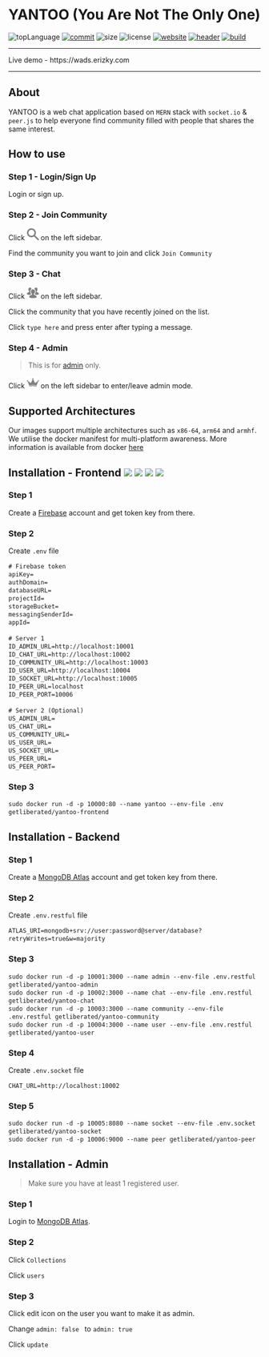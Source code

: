 # YANTOO (You Are Not The Only One)
![topLanguage](https://img.shields.io/github/languages/top/getliberated/wads-final-project)
[![commit](https://img.shields.io/github/last-commit/getliberated/wads-final-project)](https://github.com/GetLiberated/WADS-Final-Project/commits/New-UI)
![size](https://img.shields.io/github/repo-size/getliberated/wads-final-project)
![license](https://img.shields.io/github/license/getliberated/wads-final-project)
[![website](https://img.shields.io/website?url=https%3A%2F%2Fwads.erizky.com)](https://wads.erizky.com)
[![header](https://img.shields.io/security-headers?url=https%3A%2F%2Fwads.erizky.com)](https://securityheaders.com/?q=wads.erizky.com&followRedirects=on)
[![build](https://img.shields.io/github/workflow/status/getliberated/wads-final-project/buildx)](https://github.com/GetLiberated/WADS-Final-Project/actions?query=workflow%3Abuildx)
<hr>
Live demo - https://wads.erizky.com
<hr>

## About
YANTOO is a web chat application based on `MERN` stack with `socket.io` & `peer.js` to help everyone find community filled with people that shares the same interest.

## How to use
### Step 1 - Login/Sign Up
Login or sign up.
### Step 2 - Join Community
Click <img src='frontend/src/components/sidebar/search-13-64.png' width='24px'/>  on the left sidebar.

Find the community you want to join and click `Join Community`
### Step 3 - Chat
Click <img src='frontend/src/components/sidebar/conference-64.png' width='24px'/>  on the left sidebar.

Click the community that you have recently joined on the list.

Click `type here` and press enter after typing a message.
### Step 4 - Admin
> This is for [admin](#installation---admin) only.

Click <img src='frontend/src/components/sidebar/crown-3-64.png' width='24px'/>  on the left sidebar to enter/leave admin mode.

## Supported Architectures

Our images support multiple architectures such as `x86-64`, `arm64` and `armhf`. We utilise the docker manifest for multi-platform awareness. More information is available from docker [here](https://github.com/docker/distribution/blob/master/docs/spec/manifest-v2-2.md#manifest-list)

## Installation - Frontend [![](https://img.shields.io/docker/cloud/automated/getliberated/yantoo-frontend)](https://hub.docker.com/repository/docker/getliberated/yantoo-frontend) [![](https://img.shields.io/docker/cloud/build/getliberated/yantoo-frontend)](https://hub.docker.com/repository/docker/getliberated/yantoo-frontend) [![](https://img.shields.io/docker/v/getliberated/yantoo-frontend)](https://hub.docker.com/repository/docker/getliberated/yantoo-frontend) [![](https://img.shields.io/docker/image-size/getliberated/yantoo-frontend)](https://hub.docker.com/repository/docker/getliberated/yantoo-frontend)
### Step 1
Create a [Firebase](https://firebase.google.com/) account and get token key from there.
### Step 2
Create `.env` file
```
# Firebase token
apiKey=
authDomain=
databaseURL=
projectId=
storageBucket=
messagingSenderId=
appId=

# Server 1
ID_ADMIN_URL=http://localhost:10001
ID_CHAT_URL=http://localhost:10002
ID_COMMUNITY_URL=http://localhost:10003
ID_USER_URL=http://localhost:10004
ID_SOCKET_URL=http://localhost:10005
ID_PEER_URL=localhost
ID_PEER_PORT=10006

# Server 2 (Optional)
US_ADMIN_URL=
US_CHAT_URL=
US_COMMUNITY_URL=
US_USER_URL=
US_SOCKET_URL=
US_PEER_URL=
US_PEER_PORT=
```
### Step 3
```
sudo docker run -d -p 10000:80 --name yantoo --env-file .env getliberated/yantoo-frontend
```
## Installation - Backend
### Step 1
Create a [MongoDB Atlas](https://account.mongodb.com/account/login) account and get token key from there.
### Step 2
Create `.env.restful` file
```
ATLAS_URI=mongodb+srv://user:password@server/database?retryWrites=true&w=majority
```
### Step 3
```
sudo docker run -d -p 10001:3000 --name admin --env-file .env.restful getliberated/yantoo-admin
sudo docker run -d -p 10002:3000 --name chat --env-file .env.restful getliberated/yantoo-chat
sudo docker run -d -p 10003:3000 --name community --env-file .env.restful getliberated/yantoo-community
sudo docker run -d -p 10004:3000 --name user --env-file .env.restful getliberated/yantoo-user
```
### Step 4
Create `.env.socket` file
```
CHAT_URL=http://localhost:10002
```
### Step 5
```
sudo docker run -d -p 10005:8080 --name socket --env-file .env.socket getliberated/yantoo-socket
sudo docker run -d -p 10006:9000 --name peer getliberated/yantoo-peer
```
## Installation - Admin
> Make sure you have at least 1 registered user.
### Step 1
Login to [MongoDB Atlas](https://account.mongodb.com/account/login).
### Step 2
Click `Collections`

Click `users`
### Step 3
Click edit icon on the user you want to make it as admin.

Change `admin: false ` to `admin: true`

Click `update`
